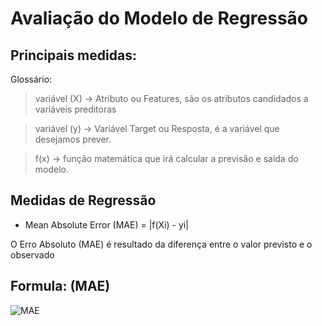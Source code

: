 # Avaliação do Modelo de Regressão

## Principais medidas:

Glossário:

> variável (X) -> Atributo ou Features, são os atributos candidados a variáveis preditoras

> variável (y) -> Variável Target ou Resposta, é a variável que desejamos prever.

> f(x) -> função matemática que irá calcular a previsão e saída do modelo.


## Medidas de Regressão

* Mean Absolute Error (MAE) = |f(Xi) - yi|
    
 O Erro Absoluto (MAE) é resultado da diferença entre o valor previsto e o observado

 ## Formula: (MAE)
 ![MAE](https://uploaddeimagens.com.br/images/000/846/028/full/MAE.png?1487965874)
 


